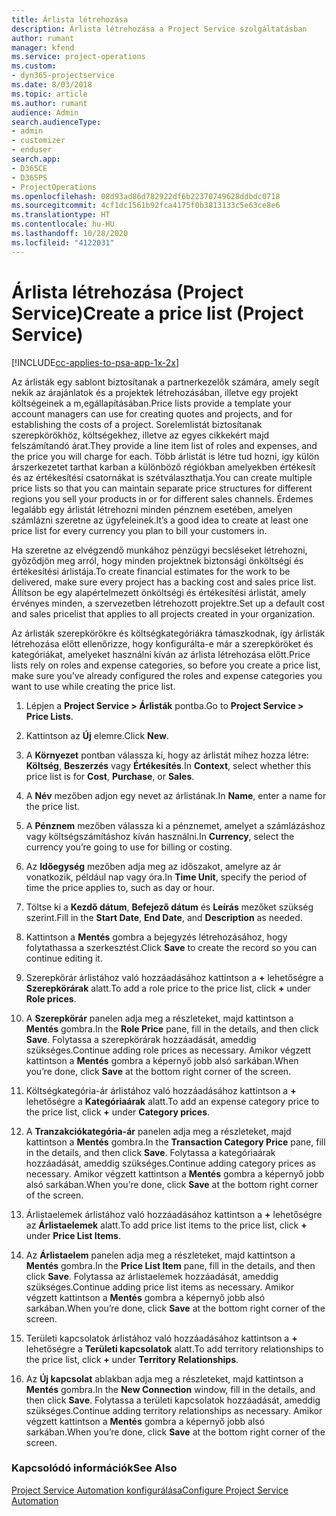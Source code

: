 ```yaml
---
title: Árlista létrehozása
description: Árlista létrehozása a Project Service szolgáltatásban
author: rumant
manager: kfend
ms.service: project-operations
ms.custom:
- dyn365-projectservice
ms.date: 8/03/2018
ms.topic: article
ms.author: rumant
audience: Admin
search.audienceType:
- admin
- customizer
- enduser
search.app:
- D365CE
- D365PS
- ProjectOperations
ms.openlocfilehash: 08d93ad86d782922df6b22370749628ddbdc0718
ms.sourcegitcommit: 4cf1dc1561b92fca4175f0b3813133c5e63ce8e6
ms.translationtype: HT
ms.contentlocale: hu-HU
ms.lasthandoff: 10/28/2020
ms.locfileid: "4122031"
---
```

# <a name="create-a-price-list-project-service"></a><span data-ttu-id="b9969-103">Árlista létrehozása (Project Service)</span><span class="sxs-lookup"><span data-stu-id="b9969-103">Create a price list (Project Service)</span></span>

[!INCLUDE[cc-applies-to-psa-app-1x-2x](../includes/cc-applies-to-psa-app-1x-2x.md)]

<span data-ttu-id="b9969-104">Az árlisták egy sablont biztosítanak a partnerkezelők számára, amely segít nekik az árajánlatok és a projektek létrehozásában, illetve egy projekt költségeinek a m,egállapításában.</span><span class="sxs-lookup"><span data-stu-id="b9969-104">Price lists provide a template your account managers can use for creating quotes and projects, and for establishing the costs of a project.</span></span> <span data-ttu-id="b9969-105">Sorelemlistát biztosítanak szerepkörökhöz, költségekhez, illetve az egyes cikkekért majd felszámítandó árat.</span><span class="sxs-lookup"><span data-stu-id="b9969-105">They provide a line item list of roles and expenses, and the price you will charge for each.</span></span> <span data-ttu-id="b9969-106">Több árlistát is létre tud hozni, így külön árszerkezetet tarthat karban a különböző régiókban amelyekben értékesít és az értékesítési csatornákat is szétválaszthatja.</span><span class="sxs-lookup"><span data-stu-id="b9969-106">You can create multiple price lists so that you can maintain separate price structures for different regions you sell your products in or for different sales channels.</span></span> <span data-ttu-id="b9969-107">Érdemes legalább egy árlistát létrehozni minden pénznem esetében, amelyen számlázni szeretne az ügyfeleinek.</span><span class="sxs-lookup"><span data-stu-id="b9969-107">It’s a good idea to create at least one price list for every currency you plan to bill your customers in.</span></span>  
  
<span data-ttu-id="b9969-108">Ha szeretne az elvégzendő munkához pénzügyi becsléseket létrehozni, győződjön meg arról, hogy minden projektnek biztonsági önköltségi és értékesítési árlistája.</span><span class="sxs-lookup"><span data-stu-id="b9969-108">To create financial estimates for the work to be delivered, make sure every project has a backing cost and sales price list.</span></span> <span data-ttu-id="b9969-109">Állítson be egy alapértelmezett önköltségi és értékesítési árlistát, amely érvényes minden, a szervezetben létrehozott projektre.</span><span class="sxs-lookup"><span data-stu-id="b9969-109">Set up a default cost and sales pricelist that applies to all projects created in your organization.</span></span>  
  
<span data-ttu-id="b9969-110">Az árlisták szerepkörökre és költségkategóriákra támaszkodnak, így árlisták létrehozása előtt ellenőrizze, hogy konfigurálta-e már a szerepköröket és kategóriákat, amelyeket használni kíván az árlista létrehozása előtt.</span><span class="sxs-lookup"><span data-stu-id="b9969-110">Price lists rely on roles and expense categories, so before you create a price list, make sure you’ve already configured the roles and expense categories you want to use while creating the price list.</span></span>  
  
1.  <span data-ttu-id="b9969-111">Lépjen a **Project Service > Árlisták** pontba.</span><span class="sxs-lookup"><span data-stu-id="b9969-111">Go to **Project Service > Price Lists**.</span></span>  
  
2.  <span data-ttu-id="b9969-112">Kattintson az **Új** elemre.</span><span class="sxs-lookup"><span data-stu-id="b9969-112">Click **New**.</span></span>  
  
3.  <span data-ttu-id="b9969-113">A **Környezet** pontban válassza ki, hogy az árlistát mihez hozza létre: **Költség**, **Beszerzés** vagy **Értékesítés**.</span><span class="sxs-lookup"><span data-stu-id="b9969-113">In **Context**, select whether this price list is for **Cost**, **Purchase**, or **Sales**.</span></span>  
  
4.  <span data-ttu-id="b9969-114">A **Név** mezőben adjon egy nevet az árlistának.</span><span class="sxs-lookup"><span data-stu-id="b9969-114">In **Name**, enter a name for the price list.</span></span>  
  
5.  <span data-ttu-id="b9969-115">A **Pénznem** mezőben válassza ki a pénznemet, amelyet a számlázáshoz vagy költségszámításhoz kíván használni.</span><span class="sxs-lookup"><span data-stu-id="b9969-115">In **Currency**, select the currency you’re going to use for billing or costing.</span></span>  
  
6.  <span data-ttu-id="b9969-116">Az **Időegység** mezőben adja meg az időszakot, amelyre az ár vonatkozik, például nap vagy óra.</span><span class="sxs-lookup"><span data-stu-id="b9969-116">In **Time Unit**, specify the period of time the price applies to, such as day or hour.</span></span>  
  
7.  <span data-ttu-id="b9969-117">Töltse ki a **Kezdő dátum**, **Befejező dátum** és **Leírás** mezőket szükség szerint.</span><span class="sxs-lookup"><span data-stu-id="b9969-117">Fill in the **Start Date**, **End Date**, and **Description** as needed.</span></span>  
  
8.  <span data-ttu-id="b9969-118">Kattintson a **Mentés** gombra a bejegyzés létrehozásához, hogy folytathassa a szerkesztést.</span><span class="sxs-lookup"><span data-stu-id="b9969-118">Click **Save** to create the record so you can continue editing it.</span></span>  
  
9. <span data-ttu-id="b9969-119">Szerepkörár árlistához való hozzáadásához kattintson a **+** lehetőségre a **Szerepkörárak** alatt.</span><span class="sxs-lookup"><span data-stu-id="b9969-119">To add a role price to the price list, click **+** under **Role prices**.</span></span>  
  
10. <span data-ttu-id="b9969-120">A **Szerepkörár** panelen adja meg a részleteket, majd kattintson a **Mentés** gombra.</span><span class="sxs-lookup"><span data-stu-id="b9969-120">In the **Role Price** pane, fill in the details, and then click **Save**.</span></span> <span data-ttu-id="b9969-121">Folytassa a szerepkörárak hozzáadását, ameddig szükséges.</span><span class="sxs-lookup"><span data-stu-id="b9969-121">Continue adding role prices as necessary.</span></span> <span data-ttu-id="b9969-122">Amikor végzett kattintson a **Mentés** gombra a képernyő jobb alsó sarkában.</span><span class="sxs-lookup"><span data-stu-id="b9969-122">When you’re done, click **Save** at the bottom right corner of the screen.</span></span>  
  
11. <span data-ttu-id="b9969-123">Költségkategória-ár árlistához való hozzáadásához kattintson a **+** lehetőségre a **Kategóriaárak** alatt.</span><span class="sxs-lookup"><span data-stu-id="b9969-123">To add an expense category price to the price list, click **+** under **Category prices**.</span></span>  
  
12. <span data-ttu-id="b9969-124">A **Tranzakciókategória-ár** panelen adja meg a részleteket, majd kattintson a **Mentés** gombra.</span><span class="sxs-lookup"><span data-stu-id="b9969-124">In the **Transaction Category Price** pane, fill in the details, and then click **Save**.</span></span> <span data-ttu-id="b9969-125">Folytassa a kategóriaárak hozzáadását, ameddig szükséges.</span><span class="sxs-lookup"><span data-stu-id="b9969-125">Continue adding category prices as necessary.</span></span> <span data-ttu-id="b9969-126">Amikor végzett kattintson a **Mentés** gombra a képernyő jobb alsó sarkában.</span><span class="sxs-lookup"><span data-stu-id="b9969-126">When you’re done, click **Save** at the bottom right corner of the screen.</span></span>  
  
13. <span data-ttu-id="b9969-127">Árlistaelemek árlistához való hozzáadásához kattintson a **+** lehetőségre az **Árlistaelemek** alatt.</span><span class="sxs-lookup"><span data-stu-id="b9969-127">To add price list items to the price list, click **+** under **Price List Items**.</span></span>  
  
14. <span data-ttu-id="b9969-128">Az **Árlistaelem** panelen adja meg a részleteket, majd kattintson a **Mentés** gombra.</span><span class="sxs-lookup"><span data-stu-id="b9969-128">In the **Price List Item** pane, fill in the details, and then click **Save**.</span></span> <span data-ttu-id="b9969-129">Folytassa az árlistaelemek hozzáadását, ameddig szükséges.</span><span class="sxs-lookup"><span data-stu-id="b9969-129">Continue adding price list items as necessary.</span></span> <span data-ttu-id="b9969-130">Amikor végzett kattintson a **Mentés** gombra a képernyő jobb alsó sarkában.</span><span class="sxs-lookup"><span data-stu-id="b9969-130">When you’re done, click **Save** at the bottom right corner of the screen.</span></span>  
  
15. <span data-ttu-id="b9969-131">Területi kapcsolatok árlistához való hozzáadásához kattintson a **+** lehetőségre a **Területi kapcsolatok** alatt.</span><span class="sxs-lookup"><span data-stu-id="b9969-131">To add territory relationships to the price list, click **+** under **Territory Relationships**.</span></span>  
  
16. <span data-ttu-id="b9969-132">Az **Új kapcsolat** ablakban adja meg a részleteket, majd kattintson a **Mentés** gombra.</span><span class="sxs-lookup"><span data-stu-id="b9969-132">In the **New Connection** window, fill in the details, and then click **Save**.</span></span> <span data-ttu-id="b9969-133">Folytassa a területi kapcsolatok hozzáadását, ameddig szükséges.</span><span class="sxs-lookup"><span data-stu-id="b9969-133">Continue adding territory relationships as necessary.</span></span> <span data-ttu-id="b9969-134">Amikor végzett kattintson a **Mentés** gombra a képernyő jobb alsó sarkában.</span><span class="sxs-lookup"><span data-stu-id="b9969-134">When you’re done, click **Save** at the bottom right corner of the screen.</span></span>  
  
### <a name="see-also"></a><span data-ttu-id="b9969-135">Kapcsolódó információk</span><span class="sxs-lookup"><span data-stu-id="b9969-135">See Also</span></span>  
 [<span data-ttu-id="b9969-136">Project Service Automation konfigurálása</span><span class="sxs-lookup"><span data-stu-id="b9969-136">Configure Project Service Automation</span></span>](../psa/configure.md)
